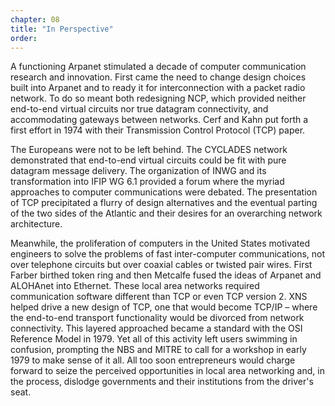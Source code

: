```yaml
---
chapter: 08
title: "In Perspective"
order: 
---
```


A functioning Arpanet stimulated a decade of computer communication research and innovation. First came the need to change design choices built into Arpanet and to ready it for interconnection with a packet radio network. To do so meant both redesigning NCP, which provided neither end-to-end virtual circuits nor true datagram connectivity, and accommodating gateways between networks. Cerf and Kahn put forth a first effort in 1974 with their Transmission Control Protocol (TCP) paper.

The Europeans were not to be left behind. The CYCLADES network demonstrated that end-to-end virtual circuits could be fit with pure datagram message delivery. The organization of INWG and its transformation into IFIP WG 6.1 provided a forum where the myriad approaches to computer communications were debated. The presentation of TCP precipitated a flurry of design alternatives and the eventual parting of the two sides of the Atlantic and their desires for an overarching network architecture.

Meanwhile, the proliferation of computers in the United States motivated engineers to solve the problems of fast inter-computer communications, not over telephone circuits but over coaxial cables or twisted pair wires. First Farber birthed token ring and then Metcalfe fused the ideas of Arpanet and ALOHAnet into Ethernet. These local area networks required communication software different than TCP or even TCP version 2. XNS helped drive a new design of TCP, one that would become TCP/IP – where the end-to-end transport functionality would be divorced from network connectivity. This layered approached became a standard with the OSI Reference Model in 1979. Yet all of this activity left users swimming in confusion, prompting the NBS and MITRE to call for a workshop in early 1979 to make sense of it all. All too soon entrepreneurs would charge forward to seize the perceived opportunities in local area networking and, in the process, dislodge governments and their institutions from the driver's seat.
